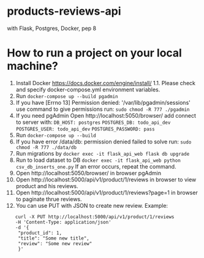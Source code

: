 # products-reviews-api
with Flask, Postgres, Docker, pep 8

# How to run a project on your local machine?
1. Install Docker https://docs.docker.com/engine/install/
1.1. Please check and specify docker-compose.yml environment variables.
2. Run `docker-compose up --build pgadmin`
3. If you have [Errno 13] Permission denied: '/var/lib/pgadmin/sessions'
use command to give permissions run:
`sudo chmod -R 777 ./pgadmin`
4. If you need pgAdmin Open http://localhost:5050/browser/ add connect to server with:
`DB_HOST: postgres`
`POSTGRES_DB: todo_api_dev`
`POSTGRES_USER: todo_api_dev`
`POSTGRES_PASSWORD: pass`
5. Run `docker-compose up --build`
6. If you have error /data/db: permission denied failed to solve run:
`sudo chmod -R 777 ./data/db`
7. Run migrations by `docker exec -it flask_api_web flask db upgrade`
8. Run to load dataset to DB `docker exec -it flask_api_web python csv_db_inserts_one.py`
If an error occurs, repeat the command.
9. Open http://localhost:5050/browser/ in browser pgAdmin
10. Open http://localhost:5000/api/v1/product/1/reviews in browser to view product and his reviews.
11. Open http://localhost:5000/api/v1/product/1/reviews?page=1 in browser to paginate thrue reviews.
12. You can use PUT with JSON to create new review. Example:

```
   curl -X PUT http://localhost:5000/api/v1/product/1/reviews
   -H 'Content-Type: application/json'
   -d '{
	"product_id": 1,
	"title": "Some new title",
	"review": "Some new review"
	}'
```